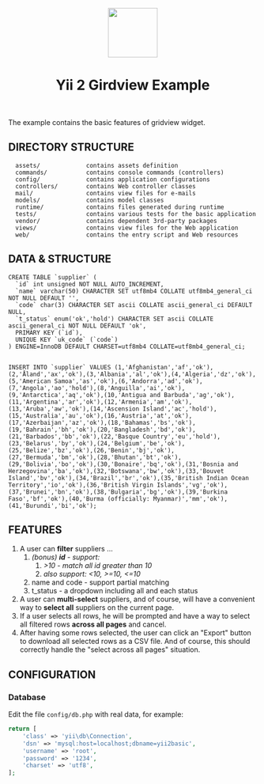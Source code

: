 <p align="center">
    <a href="https://github.com/yiisoft" target="_blank">
        <img src="https://avatars0.githubusercontent.com/u/993323" height="100px">
    </a>
    <h1 align="center">Yii 2 Girdview Example</h1>
    <br>
</p>

The example contains the basic features of gridview widget.

DIRECTORY STRUCTURE
-------------------

      assets/             contains assets definition
      commands/           contains console commands (controllers)
      config/             contains application configurations
      controllers/        contains Web controller classes
      mail/               contains view files for e-mails
      models/             contains model classes
      runtime/            contains files generated during runtime
      tests/              contains various tests for the basic application
      vendor/             contains dependent 3rd-party packages
      views/              contains view files for the Web application
      web/                contains the entry script and Web resources


DATA & STRUCTURE
----------------

```
CREATE TABLE `supplier` (
  `id` int unsigned NOT NULL AUTO_INCREMENT,
  `name` varchar(50) CHARACTER SET utf8mb4 COLLATE utf8mb4_general_ci NOT NULL DEFAULT '',
  `code` char(3) CHARACTER SET ascii COLLATE ascii_general_ci DEFAULT NULL,
  `t_status` enum('ok','hold') CHARACTER SET ascii COLLATE ascii_general_ci NOT NULL DEFAULT 'ok',
  PRIMARY KEY (`id`),
  UNIQUE KEY `uk_code` (`code`)
) ENGINE=InnoDB DEFAULT CHARSET=utf8mb4 COLLATE=utf8mb4_general_ci;


INSERT INTO `supplier` VALUES (1,'Afghanistan','af','ok'),(2,'Åland','ax','ok'),(3,'Albania','al','ok'),(4,'Algeria','dz','ok'),(5,'American Samoa','as','ok'),(6,'Andorra','ad','ok'),(7,'Angola','ao','hold'),(8,'Anguilla','ai','ok'),(9,'Antarctica','aq','ok'),(10,'Antigua and Barbuda','ag','ok'),(11,'Argentina','ar','ok'),(12,'Armenia','am','ok'),(13,'Aruba','aw','ok'),(14,'Ascension Island','ac','hold'),(15,'Australia','au','ok'),(16,'Austria','at','ok'),(17,'Azerbaijan','az','ok'),(18,'Bahamas','bs','ok'),(19,'Bahrain','bh','ok'),(20,'Bangladesh','bd','ok'),(21,'Barbados','bb','ok'),(22,'Basque Country','eu','hold'),(23,'Belarus','by','ok'),(24,'Belgium','be','ok'),(25,'Belize','bz','ok'),(26,'Benin','bj','ok'),(27,'Bermuda','bm','ok'),(28,'Bhutan','bt','ok'),(29,'Bolivia','bo','ok'),(30,'Bonaire','bq','ok'),(31,'Bosnia and Herzegovina','ba','ok'),(32,'Botswana','bw','ok'),(33,'Bouvet Island','bv','ok'),(34,'Brazil','br','ok'),(35,'British Indian Ocean Territory','io','ok'),(36,'British Virgin Islands','vg','ok'),(37,'Brunei','bn','ok'),(38,'Bulgaria','bg','ok'),(39,'Burkina Faso','bf','ok'),(40,'Burma (officially: Myanmar)','mm','ok'),(41,'Burundi','bi','ok');
```


FEATURES
--------

1. A user can **filter** suppliers ...
    1. *(bonus) **id** - support:*
        1. *>10 - match all id greater than 10*
        2. *also support: <10, >=10, <=10* 
    2. name and code - support partial matching
    3. t_status - a dropdown including all and each status
2. A user can **multi-select** suppliers, and of course, will have a convenient way to **select all** suppliers on the current page.
3. If a user selects all rows, he will be prompted and have a way to select all filtered rows **across all pages** and cancel.
4. After having some rows selected, the user can click an "Export" button to download all selected rows as a CSV file. And of course, this should correctly handle the "select across all pages" situation.


CONFIGURATION
-------------

### Database

Edit the file `config/db.php` with real data, for example:

```php
return [
    'class' => 'yii\db\Connection',
    'dsn' => 'mysql:host=localhost;dbname=yii2basic',
    'username' => 'root',
    'password' => '1234',
    'charset' => 'utf8',
];
```
